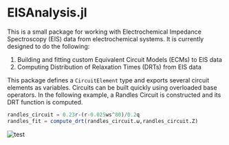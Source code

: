 EISAnalysis.jl
==============

This is a small package for working with Electrochemical Impedance Spectroscopy (EIS) data 
from electrochemical systems. It is currently designed to do the following:
1. Building and fitting custom Equivalent Circuit Models (ECMs) to EIS data
2. Computing Distribution of Relaxation Times (DRTs) from EIS data

This package defines a `CircuitElement` type and exports several circuit elements as variables. 
Circuits can be built quickly using overloaded base operators. In the following example, a 
Randles Circuit is constructed and its DRT function is computed.
```julia
randles_circuit = 0.23r-(r-0.025ws^80)/0.2q
randles_fit = compute_drt(randles_circuit.ω,randles_circuit.Z)
```
![test](https://github.com/user-attachments/assets/ddc77786-f392-4297-b9bd-f040b3ca7caf)
